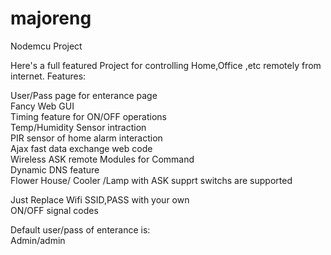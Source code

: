 # majoreng

Nodemcu Project

Here's a full featured Project for controlling Home,Office ,etc remotely from internet. Features:

User/Pass page for enterance page <br>
Fancy Web GUI <br>
Timing feature for ON/OFF operations <br>
Temp/Humidity Sensor intraction <br>
PIR sensor of home alarm interaction <br>
Ajax fast data exchange web code <br>
Wireless ASK remote Modules for Command <br>
Dynamic DNS feature <br>
Flower House/ Cooler /Lamp with ASK supprt switchs are supported <br>

Just Replace Wifi SSID,PASS with your own <br>
ON/OFF signal codes <br>

Default user/pass of enterance is: <br>
Admin/admin

